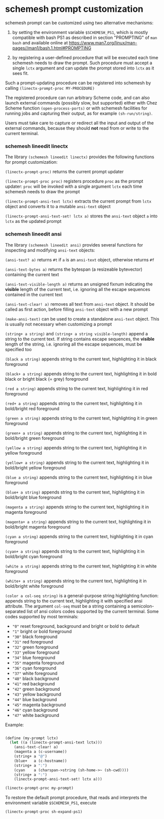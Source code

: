 # schemesh prompt customization

schemesh prompt can be customized using two alternative mechanisms:

1. by setting the environment variable `$SCHEMESH_PS1`, which is mostly compatible with bash PS1
   as described in section "PROMPTING" of `man bash` and available online at
   https://www.man7.org/linux/man-pages//man1/bash.1.html#PROMPTING

2. by registering a user-defined procedure that will be executed each time schemesh needs to draw the prompt.
   Such procedure must accept a single `lctx` argument and can update the prompt stored into `lctx` as it sees fit.

Such a prompt-updating procedure can be registered into schemesh by calling
`(linectx-prompt-proc MY-PROCEDURE)`

The registered procedure can run arbitrary Scheme code, and can also launch external commands
(possibly slow, but supported) either with Chez Scheme function `(open-process-ports)`
or with schemesh facilities for running jobs and capturing their output, as for example `(sh-run/string)`.

Users must take care to capture or redirect all the input and output of the external commands,
because they should **not** read from or write to the current terminal.

### schemesh lineedit linectx

The library `(schemesh lineedit linectx)` provides the following functions for prompt customization:

`(linectx-prompt-proc)` returns the current prompt updater

`(linectx-prompt-proc proc)` registers procedure `proc` as the prompt updater:
  `proc` will be invoked with a single argument `lctx` each time schemesh needs to draw the prompt

`(linectx-prompt-ansi-text lctx)` extracts the current prompt from `lctx` object and converts it to a mutable `ansi-text` object

`(linectx-prompt-ansi-text-set! lctx a)` stores the `ansi-text` object `a` into `lctx` as the updated prompt

### schemesh lineedit ansi

The library `(schemesh lineedit ansi)` provides several functions for inspecting and modifying `ansi-text` objects:

`(ansi-text? a)` returns `#t` if `a` is an `ansi-text` object, otherwise returns `#f`

`(ansi-text-bytes a)` returns the bytespan (a resizeable bytevector) containing the current text

`(ansi-text-visible-length a)` returns an unsigned fixnum indicating the **visible** length of the current text,
  i.e. ignoring all the escape sequences contained in the current text

`(ansi-text-clear! a)` removes all text from `ansi-text` object. It should be called as first action,
  before filling `ansi-text` object with a new prompt

`(make-ansi-text)` can be used to create a standalone `ansi-text` object. This is usually not necessary when
  customizing a prompt

`(string+ a string)` and `(string+ a string visible-length)` append a string to the current text.
  If string contains escape sequences, the **visible** length of the string, i.e. ignoring all the escape sequences,
  must be specified too

`(black a string)`    appends string to the current text, highlighting it in black foreground

`(black+ a string)`   appends string to the current text, highlighting it in bold black or bright black (= grey) foreground

`(red a string)`      appends string to the current text, highlighting it in red foreground

`(red+ a string)`     appends string to the current text, highlighting it in bold/bright red foreground

`(green a string)`    appends string to the current text, highlighting it in green foreground

`(green+ a string)`   appends string to the current text, highlighting it in bold/bright green foreground

`(yellow a string)`   appends string to the current text, highlighting it in yellow foreground

`(yellow+ a string)`  appends string to the current text, highlighting it in bold/bright yellow foreground

`(blue a string)`     appends string to the current text, highlighting it in blue foreground

`(blue+ a string)`    appends string to the current text, highlighting it in bold/bright blue foreground

`(magenta a string)`  appends string to the current text, highlighting it in magenta foreground

`(magenta+ a string)` appends string to the current text, highlighting it in bold/bright magenta foreground

`(cyan a string)`     appends string to the current text, highlighting it in cyan foreground

`(cyan+ a string)`    appends string to the current text, highlighting it in bold/bright cyan foreground

`(white a string)`    appends string to the current text, highlighting it in white foreground

`(white+ a string)`   appends string to the current text, highlighting it in bold/bright white foreground


`(color a col-seq string)` is a general-purpose string highlighting function:
  appends string to the current text, highlighting it with specified ansi attribute.
  The argument `col-seq` must be a string containing a semicolon-separated list of ansi colors codes
  supported by the current terminal. Some codes supported by most terminals:
- `"0"`  reset foreground, background and bright or bold to default
- `"1"`  bright or bold foreground
- `"30"` black   foreground
- `"31"` red     foreground
- `"32"` green   foreground
- `"33"` yellow  foreground
- `"34"` blue    foreground
- `"35"` magenta foreground
- `"36"` cyan    foreground
- `"37"` white   foreground
- `"40"` black   background
- `"41"` red     background
- `"42"` green   background
- `"43"` yellow  background
- `"44"` blue    background
- `"45"` magenta background
- `"46"` cyan    background
- `"47"` white   background

Example:
```lisp

(define (my-prompt lctx)
  (let ((a (linectx-prompt-ansi-text lctx)))
    (ansi-text-clear! a)
    (magenta a (c-username))
    (string+ a "@")
    (blue+   a (c-hostname))
    (string+ a ":")
    (cyan    a (charspan->string (sh-home->~ (sh-cwd))))
    (string+ a ":")
    (linectx-prompt-ansi-text-set! lctx a)))

(linectx-prompt-proc my-prompt)
```

To restore the default prompt procedure, that reads and interprets the environment variable `$SCHEMESH_PS1`, execute
```lisp
(linectx-prompt-proc sh-expand-ps1)
```
